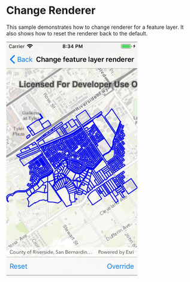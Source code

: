 # Change Renderer

This sample demonstrates how to change renderer for a feature layer. It also shows how to reset the renderer back to the default.

<img src="ChangeFeatureLayerRenderer.jpg" width="350"/>
